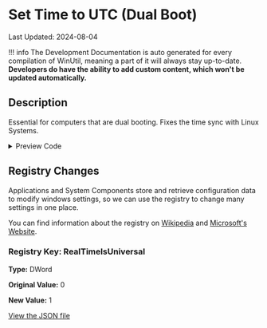 ﻿# Set Time to UTC (Dual Boot)

Last Updated: 2024-08-04


!!! info
     The Development Documentation is auto generated for every compilation of WinUtil, meaning a part of it will always stay up-to-date. **Developers do have the ability to add custom content, which won't be updated automatically.**


## Description

Essential for computers that are dual booting. Fixes the time sync with Linux Systems.

<!-- BEGIN CUSTOM CONTENT -->

<!-- END CUSTOM CONTENT -->

<details>
<summary>Preview Code</summary>

```json
{
    "Content":  "Set Time to UTC (Dual Boot)",
    "Description":  "Essential for computers that are dual booting. Fixes the time sync with Linux Systems.",
    "category":  "z__Advanced Tweaks - CAUTION",
    "panel":  "1",
    "Order":  "a027_",
    "registry":  [
                     {
                         "Path":  "HKLM:\\SYSTEM\\CurrentControlSet\\Control\\TimeZoneInformation",
                         "Name":  "RealTimeIsUniversal",
                         "Type":  "DWord",
                         "Value":  "1",
                         "OriginalValue":  "0"
                     }
                 ]
}
```
</details>

## Registry Changes
Applications and System Components store and retrieve configuration data to modify windows settings, so we can use the registry to change many settings in one place.

You can find information about the registry on [Wikipedia](https://www.wikiwand.com/en/Windows_Registry) and [Microsoft's Website](https://learn.microsoft.com/en-us/windows/win32/sysinfo/registry).
### Registry Key: RealTimeIsUniversal
**Type:** DWord

**Original Value:** 0

**New Value:** 1


<!-- BEGIN SECOND CUSTOM CONTENT -->

<!-- END SECOND CUSTOM CONTENT -->

[View the JSON file](https://github.com/ChrisTitusTech/winutil/tree/main/config/tweaks.json)

